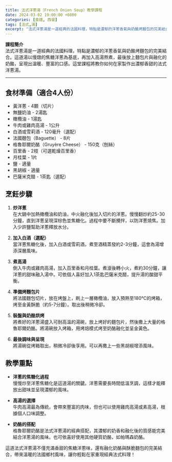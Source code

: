 ```yaml
---
title: 法式洋蔥湯（French Onion Soup）教學課程
date: 2024-03-02 19:00:00 +0800
categories: [食譜, 西餐]
tags: [法式,湯] 
excerpt: "法式洋蔥湯是一道經典的法國料理，特點是濃郁的洋蔥香氣與奶酪烤麵包的完美結合。這道湯以慢燉的焦糖洋蔥為基底，再加入高湯熬煮，最後放上麵包片與融化的奶酪，呈現出溫暖、豐富的口感。這堂課程將教你如何在家製作出濃郁香甜的法式洋蔥湯"
---
```


**課程簡介**  
法式洋蔥湯是一道經典的法國料理，特點是濃郁的洋蔥香氣與奶酪烤麵包的完美結合。這道湯以慢燉的焦糖洋蔥為基底，再加入高湯熬煮，最後放上麵包片與融化的奶酪，呈現出溫暖、豐富的口感。這堂課程將教你如何在家製作出濃郁香甜的法式洋蔥湯。

---

## 食材準備（適合4人份）  
- 黃洋蔥 - 4顆（切片）  
- 無鹽奶油 - 2湯匙  
- 橄欖油 - 1湯匙  
- 牛肉或雞肉高湯 - 1公升  
- 白酒或雪莉酒 - 120毫升（選配）  
- 法國麵包（Baguette） - 8片  
- 格魯耶爾奶酪（Gruyère Cheese） - 150克（刨絲）  
- 百里香 - 2枝（可選乾燥百里香）  
- 月桂葉 - 1片  
- 鹽 - 適量  
- 黑胡椒 - 適量  
- 巴薩米克醋 - 1茶匙（選配）

## 烹飪步驟

1. **炒洋蔥**  
   在大鍋中加熱橄欖油和奶油，中火融化後加入切片的洋蔥。慢慢翻炒約25-30分鐘，直到洋蔥呈現深棕色並焦糖化。過程中要不斷攪拌，以防洋蔥燒焦。加入少許鹽幫助洋蔥釋放水分。

2. **加入白酒（選配）**  
   當洋蔥焦糖化後，加入白酒或雪莉酒，煮至酒精蒸發約2-3分鐘，這會為湯增添深層風味。

3. **煮高湯**  
   倒入牛肉或雞肉高湯，加入百里香和月桂葉。煮滾後轉小火，煮約30分鐘，讓洋蔥的甜味融入湯中。可依個人喜好加入1茶匙巴薩米克醋，提升湯的酸甜平衡。

4. **準備烤麵包片**  
   將法國麵包切片，放在烤盤上，刷上一層橄欖油，放入預熱至180°C的烤箱，烤至金黃酥脆（約5-7分鐘）。取出後稍微冷卻。

5. **裝盤與奶酪烘烤**  
   將煮好的洋蔥湯盛入可耐高溫的湯碗，放上烤好的麵包片，然後撒上大量的格魯耶爾奶酪。將湯碗放入烤箱，用烤焙模式烤至奶酪融化並呈金黃色。

6. **最後調味與呈現**  
   將湯碗從烤箱取出，稍微冷卻後享用。可以再撒上一些黑胡椒增添風味。

## 教學重點  
- **洋蔥的焦糖化過程**  
  慢慢炒至洋蔥焦糖化是這道湯的關鍵。洋蔥需要長時間低溫烹調，這樣才能釋放出甜味並呈現濃郁的風味。

- **高湯的選擇**  
  牛肉高湯最為傳統，會帶來豐富的肉味，但也可以使用雞肉高湯或素高湯，根據個人口味調整。

- **奶酪的搭配**  
  格魯耶爾奶酪是法式洋蔥湯的經典搭配，其濃郁的奶香和融化後的質感能完美結合洋蔥湯的風味。也可依喜好使用其他硬質奶酪，如帕瑪森奶酪。

這道法式洋蔥湯不僅充滿香甜的焦糖洋蔥味，還有融化奶酪與酥脆麵包的完美結合，帶來溫暖的法國鄉村風味，讓你輕鬆在家重現經典法式料理！
